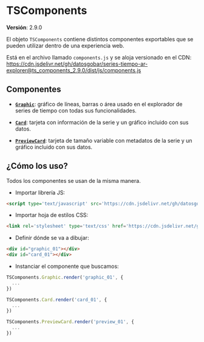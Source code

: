 # TSComponents

**Versión**: 2.9.0

El objeto `TSComponents` contiene distintos componentes exportables que se pueden utilizar dentro de una experiencia web.

Está en el archivo llamado `components.js` y se aloja versionado en el CDN: https://cdn.jsdelivr.net/gh/datosgobar/series-tiempo-ar-explorer@ts_components_2.9.0/dist/js/components.js

## Componentes

* **[`Graphic`](./ts-components/graphic.md)**: gráfico de líneas, barras o área usado en el explorador de series de tiempo con todas sus funcionalidades.

* **[`Card`](./ts-components/card.md)**: tarjeta con información de la serie y un gráfico incluido con sus datos.

* **[`PreviewCard`](./ts-components/preview-card.md)**: tarjeta de tamaño variable con metadatos de la serie y un gráfico incluido con sus datos.

## ¿Cómo los uso?

Todos los componentes se usan de la misma manera.

* Importar librería JS:

```html
<script type='text/javascript' src='https://cdn.jsdelivr.net/gh/datosgobar/series-tiempo-ar-explorer@ts_components_2.9.0/dist/js/components.js'></script>
```

* Importar hoja de estilos CSS:

```html
<link rel='stylesheet' type='text/css' href='https://cdn.jsdelivr.net/gh/datosgobar/series-tiempo-ar-explorer@ts_components_2.9.0/dist/css/components.css'/>
```

* Definir dónde se va a dibujar:

```html
<div id="graphic_01"></div>
<div id="card_01"></div>
```

* Instanciar el componente que buscamos:

```js
TSComponents.Graphic.render('graphic_01', {
  ...
})
```

```js
TSComponents.Card.render('card_01', {
  ...
})
```

```js
TSComponents.PreviewCard.render('preview_01', {
  ...
})
```

